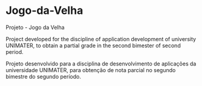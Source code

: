 # Jogo-da-Velha
Projeto - Jogo da Velha

Project developed for the discipline of application development of university UNIMATER, to obtain a partial grade in the second bimester of second period.

Projeto desenvolvido para a disciplina de desenvolvimento de aplicações da universidade UNIMATER, para obtenção de nota parcial no segundo bimestre do segundo período.
